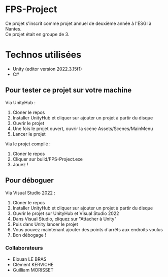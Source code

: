 # FPS-Project

Ce projet s'inscrit comme projet annuel de deuxième année à l'ESGI à Nantes.  
Ce projet était en groupe de 3.  

# Technos utilisées
- Unity (editor version 2022.3.15f1)
- C#

## Pour tester ce projet sur votre machine
Via UnityHub :
1) Cloner le repos
2) Installer UnityHub et cliquer sur ajouter un projet à partir du disque
3) Ouvrir le projet
4) Une fois le projet ouvert, ouvrir la scène Assets/Scenes/MainMenu
5) Lancer le projet

Via le projet compilé :
1) Cloner le repos
2) Cliquer sur build/FPS-Project.exe
3) Jouez !

## Pour déboguer
Via Visual Studio 2022 :
1) Cloner le repos
2) Installer UnityHub et cliquer sur ajouter un projet à partir du disque
3) Ouvrir le projet sur UnityHub et Visual Studio 2022
4) Dans Visual Studio, cliquez sur "Attacher à Unity"
5) Puis dans Unity lancer le projet
6) Vous pouvez maintenant ajouter des points d'arrêts aux endroits voulus
7) Bon débogage !

### Collaborateurs
- Elouan LE BRAS
- Clément KERVICHE
- Guilliam MORISSET
